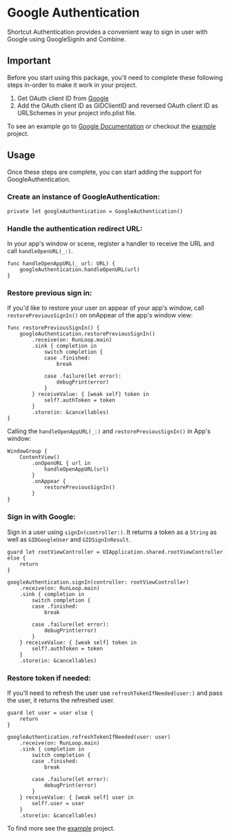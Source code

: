 # Google Authentication
Shortcut Authentication provides a convenient way to sign in user with Google using GoogleSignIn and Combine.

## Important
Before you start using this package, you'll need to complete these following steps in-order to make it work in your project.

1. Get OAuth client ID from [Google](https://developers.google.com/identity/sign-in/ios/start-integrating#get_an_oauth_client_id)
2. Add the OAuth client ID as GIDClientID and reversed OAuth client ID as URLSchemes in your project info.plist file.

To see an example go to [Google Documentation](https://developers.google.com/identity/sign-in/ios/start-integrating#configure_app_project) or checkout the [example](Example) project.

## Usage
Once these steps are complete, you can start adding the support for GoogleAuthentication.

### Create an instance of GoogleAuthentication:
```
private let googleAuthentication = GoogleAuthentication()
```

###  Handle the authentication redirect URL:
In your app's window or scene, register a handler to receive the URL and call `handleOpenURL(_:)`.

```
func handleOpenAppURL(_ url: URL) {
    googleAuthentication.handleOpenURL(url)
}
```
    
### Restore previous sign in:
If you'd like to restore your user on appear of your app's window, call `restorePreviousSignIn()` on onAppear of the app's window view:

```
func restorePreviousSignIn() {
    googleAuthentication.restorePreviousSignIn()
        .receive(on: RunLoop.main)
        .sink { completion in
            switch completion {
            case .finished:
                break

            case .failure(let error):
                debugPrint(error)
            }
        } receiveValue: { [weak self] token in
            self?.authToken = token
        }
        .store(in: &cancellables)
}
```
    
Calling the `handleOpenAppURL(_:)` and `restorePreviousSignIn()` in App's window:
```
WindowGroup {
    ContentView()
        .onOpenURL { url in
            handleOpenAppURL(url)
        }
        .onAppear {
            restorePreviousSignIn()
        }
}
```

### Sign in with Google:
Sign in a user using `signIn(controller:)`. It returns a token as a `String` as well as `GIDGoogleUser` and `GIDSignInResult`.
```
guard let rootViewController = UIApplication.shared.rootViewController else {
    return
}

googleAuthentication.signIn(controller: rootViewController)
    .receive(on: RunLoop.main)
    .sink { completion in
        switch completion {
        case .finished:
            break

        case .failure(let error):
            debugPrint(error)
        }
    } receiveValue: { [weak self] token in
        self?.authToken = token
    }
    .store(in: &cancellables)
```

### Restore token if needed:
If you'll need to refresh the user use `refreshTokenIfNeeded(user:)` and pass the user, it returns the refreshed user.

```
guard let user = user else {
    return
}

googleAuthentication.refreshTokenIfNeeded(user: user)
    .receive(on: RunLoop.main)
    .sink { completion in
        switch completion {
        case .finished:
            break

        case .failure(let error):
            debugPrint(error)
        }
    } receiveValue: { [weak self] user in
        self?.user = user
    }
    .store(in: &cancellables)
```

To find more see the [example](Example) project.
